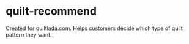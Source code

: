 # quilt-recommend
Created for quiltlada.com. Helps customers decide which type of quilt pattern they want.
